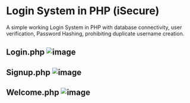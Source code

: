 # Login System in PHP (iSecure)
A simple working Login System in PHP with database connectivity, user verification, Password Hashing, prohibiting duplicate username creation.


Login.php
![image](https://github.com/user-attachments/assets/d8728d0c-3660-405c-815e-013b53249fd2)
---
Signup.php
![image](https://github.com/user-attachments/assets/f836bc5d-6f20-4593-a7a0-a3d01f7b5daa)
---
Welcome.php
![image](https://github.com/user-attachments/assets/291214ef-aabf-4d19-a7a9-a22d6e7b2017)
---



